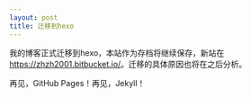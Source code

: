 ```yaml
---
layout: post
title: 迁移到hexo
---
```


我的博客正式迁移到hexo，本站作为存档将继续保存，新站在<https://zhzh2001.bitbucket.io/>。迁移的具体原因也将在之后分析。

再见，GitHub Pages！再见，Jekyll！
